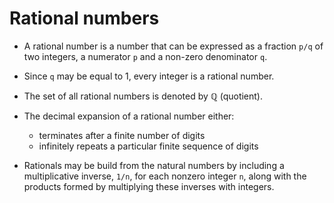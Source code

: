 # Rational numbers

* A rational number is a number that can be expressed as a fraction `p/q` of two integers, a numerator `p` and a non-zero denominator `q`.

* Since `q` may be equal to 1, every integer is a rational number.

* The set of all rational numbers is denoted by ℚ (quotient).

* The decimal expansion of a rational number either:
  - terminates after a finite number of digits
  - infinitely repeats a particular finite sequence of digits

* Rationals may be build from the natural numbers by including a multiplicative inverse, `1/n`, for each nonzero integer `n`, along with the products formed by multiplying these inverses with integers.
